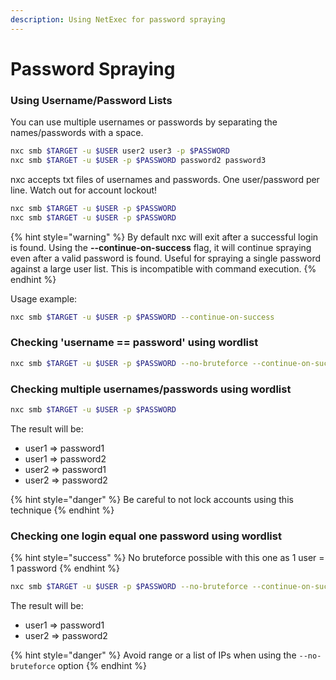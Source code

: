 ```yaml
---
description: Using NetExec for password spraying
---
```


# Password Spraying

### Using Username/Password Lists

You can use multiple usernames or passwords by separating the names/passwords with a space.

```bash
nxc smb $TARGET -u $USER user2 user3 -p $PASSWORD
nxc smb $TARGET -u $USER -p $PASSWORD password2 password3
```

nxc accepts txt files of usernames and passwords. One user/password per line. Watch out for account lockout!

```bash
nxc smb $TARGET -u $USER -p $PASSWORD
nxc smb $TARGET -u $USER -p $PASSWORD
```

{% hint style="warning" %}
By default nxc will exit after a successful login is found. Using the **--continue-on-success** flag, it will continue spraying even after a valid password is found. Useful for spraying a single password against a large user list. This is incompatible with command execution.&#x20;
{% endhint %}

Usage example:

```bash
nxc smb $TARGET -u $USER -p $PASSWORD --continue-on-success
```

### Checking 'username == password' using wordlist

```bash
nxc smb $TARGET -u $USER -p $PASSWORD --no-bruteforce --continue-on-success
```

### Checking multiple usernames/passwords using wordlist

```bash
nxc smb $TARGET -u $USER -p $PASSWORD
```

The result will be:

* user1 => password1
* user1 => password2
* user2 => password1
* user2 => password2

{% hint style="danger" %}
Be careful to not lock accounts using this technique
{% endhint %}

### Checking one login equal one password using wordlist

{% hint style="success" %}
No bruteforce possible with this one as 1 user = 1 password
{% endhint %}

```bash
nxc smb $TARGET -u $USER -p $PASSWORD --no-bruteforce --continue-on-success
```

The result will be:

* user1 => password1
* user2 => password2

{% hint style="danger" %}
Avoid range or a list of IPs when using the `--no-bruteforce` option
{% endhint %}
